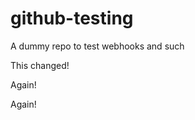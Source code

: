 github-testing
==============

A dummy repo to test webhooks and such

This changed!

Again!

Again!

